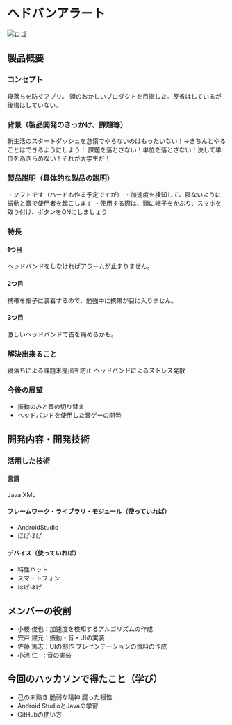 # ヘドバンアラート
![ロゴ](P2HACKS.png)

## 製品概要
### コンセプト

寝落ちを防ぐアプリ。
頭のおかしいプロダクトを目指した。反省はしているが後悔はしていない。

### 背景（製品開発のきっかけ、課題等）
新生活のスタートダッシュを怠惰でやらないのはもったいない！→きちんとやることはできるようにしよう！
課題を落とさない！単位を落とさない！決して単位をあきらめない！それが大学生だ！

### 製品説明（具体的な製品の説明）
・ソフトです（ハードも作る予定ですが）
・加速度を検知して、寝ないように振動と音で使用者を起こします
・使用する際は、頭に帽子をかぶり、スマホを取り付け、ボタンをONにしましょう

### 特長

#### 1つ目 
ヘッドバンドをしなければアラームが止まりません。

#### 2つ目
携帯を帽子に装着するので、勉強中に携帯が目に入りません。

#### 3つ目  
激しいヘッドバンドで首を痛めるかも。

### 解決出来ること
寝落ちによる課題未提出を防止
ヘッドバンドによるストレス発散

### 今後の展望
- 振動のみと音の切り替え
- ヘッドバンドを使用した音ゲーの開発


## 開発内容・開発技術
### 活用した技術
#### 言語
Java
XML

#### フレームワーク・ライブラリ・モジュール（使っていれば）
- AndroidStudio
- ほげほげ

#### デバイス（使っていれば）
- 特性ハット
- スマートフォン
- ほげほげ

## メンバーの役割
- 小枝 俊也：加速度を検知するアルゴリズムの作成
- 宍戸 建元：振動・音・UIの実装
- 佐藤 篤志：UIの制作 プレゼンテーションの資料の作成
- 小池 仁　: 音の実装

## 今回のハッカソンで得たこと（学び）
- 己の未熟さ 脆弱な精神 腐った根性
- Android StudioとJavaの学習
- GitHubの使い方
